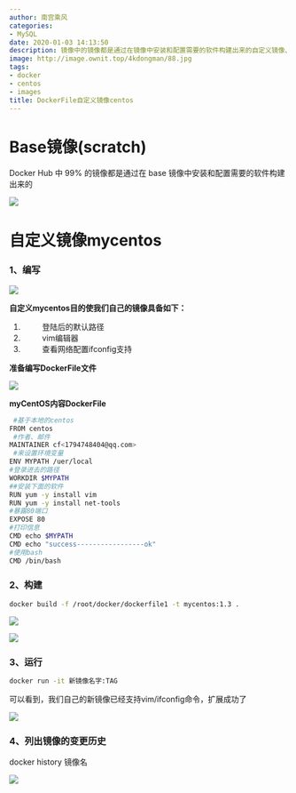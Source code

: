 ```yaml
---
author: 南宫乘风
categories:
- MySQL
date: 2020-01-03 14:13:50
description: 镜像中的镜像都是通过在镜像中安装和配置需要的软件构建出来的自定义镜像、编写自定义目的使我们自己的镜像具备如下：登陆后的默认路径编辑器查看网络配置支持准备编写文件内容基于本地的作者、邮件来设置环境变量登。。。。。。。
image: http://image.ownit.top/4kdongman/88.jpg
tags:
- docker
- centos
- images
title: DockerFile自定义镜像centos
---
```


<!--more-->

# Base镜像\(scratch\)

Docker Hub 中 99\% 的镜像都是通过在 base 镜像中安装和配置需要的软件构建出来的

![](http://image.ownit.top/csdn/20200103121024908.png)

# 自定义镜像mycentos

### 1、编写

![](http://image.ownit.top/csdn/20200103121118879.png)

**自定义mycentos目的使我们自己的镜像具备如下：**

1.           登陆后的默认路径
2.           vim编辑器
3.           查看网络配置ifconfig支持

**准备编写DockerFile文件**

![](http://image.ownit.top/csdn/20200103134141368.png)

**myCentOS内容DockerFile**

```bash
 #基于本地的centos
FROM centos   
 #作者、邮件
MAINTAINER cf<1794748404@qq.com>
 #来设置环境变量
ENV MYPATH /uer/local 
#登录进去的路径
WORKDIR $MYPATH
##安装下面的软件
RUN yum -y install vim
RUN yum -y install net-tools
#暴露80端口
EXPOSE 80
#打印信息
CMD echo $MYPATH
CMD echo "success-----------------ok"
#使用bash
CMD /bin/bash
```

### 2、构建

```bash
docker build -f /root/docker/dockerfile1 -t mycentos:1.3 .

```

![](http://image.ownit.top/csdn/20200103135523341.png)

![](http://image.ownit.top/csdn/20200103140335411.png)

### 3、运行

```bash
docker run -it 新镜像名字:TAG 
```

可以看到，我们自己的新镜像已经支持vim/ifconfig命令，扩展成功了

![](http://image.ownit.top/csdn/20200103140700790.png)

### 4、列出镜像的变更历史

docker history 镜像名

![](http://image.ownit.top/csdn/20200103140409352.png)
